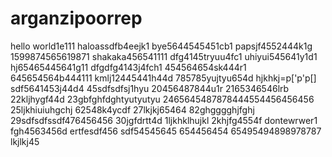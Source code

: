 # arganzipoorrep
hello world1e111
haloassdfb4eejk1
bye5644545451cb1
papsjf4552444k1g
1599874565619871
shakaka456541111
dfg4145tryuu4fc1
uhiyui545641y1d1
hj65465445641g11
dfgdfg4143j4fch1
454564654sk444r1
645654564b444111
kmlj12445441h44d
785785yujtyu654d
hjkhkj=p['p'p[]
sdf5641453j44d4
45sdfsdfsj1hyu
20456487844u1r
2165346546lrb
22kljhygf44d
23gbfghfdghtyutyutyu
2465645487878444554456456456
25ljkhiuiuhgchj
62548k4ycdf
27lkjkj65464
82ghgggghjfghj
29sdfsdfssdf476456456
30jgfdrtt4d
1ljkhklhujkl
2khjfg4554f
dontewrwer1
fgh4563456d
ertfesdf456
sdf54545645
654456454
65495494898978787
lkjlkj45
